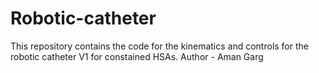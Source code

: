 # Robotic-catheter
This repository contains the code for the kinematics and controls for the robotic catheter V1 for constained HSAs. 
Author - Aman Garg

